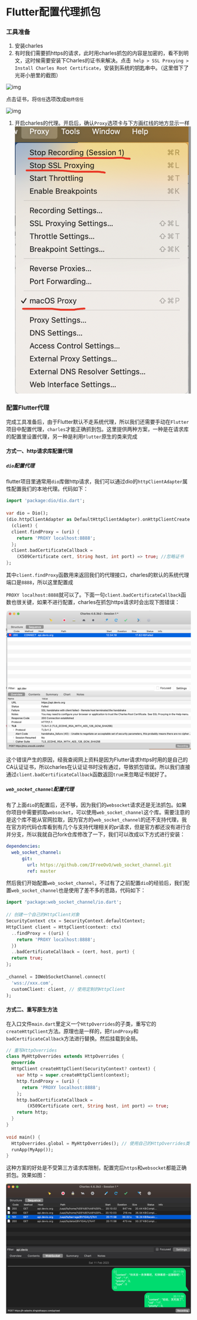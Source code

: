 # Flutter配置代理抓包

### 工具准备

1. 安装charles
2. 有时我们需要抓https的请求，此时用charles抓包的内容是加密的，看不到明文，这时候需要安装下Charles的证书来解决。点击` help > SSL Proxying > Install Charles Root Certificate`，安装到系统的钥匙串中。（这里借下了光哥小册里的截图）

![img](https://p6-juejin.byteimg.com/tos-cn-i-k3u1fbpfcp/a13e9f4c716d46e1ad6b5a9a4e9ee7f8~tplv-k3u1fbpfcp-zoom-in-crop-mark:3024:0:0:0.awebp?)

点击证书，将`信任`选项改成`始终信任`

![img](https://p9-juejin.byteimg.com/tos-cn-i-k3u1fbpfcp/0d64bbf9433d4514811562185eaa8286~tplv-k3u1fbpfcp-zoom-in-crop-mark:3024:0:0:0.awebp?)

1. 开启charles的代理。开启后，确认`Proxy`选项卡与下方画红线的地方显示一样![image-20230210174250857](./Flutter配置代理抓包/1.png)

### 配置Flutter代理

完成工具准备后，由于Flutter默认不走系统代理，所以我们还需要手动在`Flutter`项目中配置代理，`charles`才能正确抓到包。这里提供两种方案，一种是在请求库的配置里设置代理，另一种是利用`Flutter`原生的类来完成

#### 方式一、http请求库配置代理

##### `dio`配置代理

flutter项目里通常用`dio`库做http请求，我们可以通过dio的`httpClientAdapter`属性配置我们的本地代理。代码如下：

```dart
import 'package:dio/dio.dart';

var dio = Dio();
(dio.httpClientAdapter as DefaultHttpClientAdapter).onHttpClientCreate =
  (client) {
  client.findProxy = (uri) {
    return 'PROXY localhost:8888';
  };
  client.badCertificateCallback =
    (X509Certificate cert, String host, int port) => true; //忽略证书
};
```

其中`client.findProxy`函数用来返回我们的代理接口，charles的默认的系统代理端口是`8888`，所以这里配置成

`PROXY localhost:8888`就可以了。下面一句`client.badCertificateCallback`函数也很关键，如果不进行配置，charles在抓包https请求时会出现下图错误：

![image-20230211123542549](./Flutter配置代理抓包/2.png)

这个错误产生的原因，经我查阅网上资料是因为Flutter请求https时用的是自己的CA认证证书，所以charles在认证证书时没有通过，导致抓包错误。所以我们直接通过`client.badCertificateCallback`函数返回`true`来忽略证书就好了。

##### `web_socket_channel`配置代理

有了上面`dio`的配置后，还不够，因为我们的`websocket`请求还是无法抓包。如果你项目中需要抓取`websocket`，可以使用`web_socket_channel`这个库。需要注意的是这个库不能从官网拉取，因为官方的`web_socket_channel`的还不支持代理，我在官方的代码仓库看到有几个与支持代理相关的pr请求，但是官方都还没有进行合并分支，所以我就自己fork仓库修改了一下，我们可以改成以下方式进行安装：

```yaml
dependencies:
  web_socket_channel:
      git:
        url: https://github.com/IFreeOvO/web_socket_channel.git
        ref: master
```

然后我们开始配置`web_socket_channel`，不过有了之前配置`dio`的经验后，我们配置`web_socket_channel`也是使用了差不多的思路，代码如下：

```dart
import 'package:web_socket_channel/io.dart';

// 创建一个自己的HttpClient对象
SecurityContext ctx = SecurityContext.defaultContext;
HttpClient client = HttpClient(context: ctx)
  ..findProxy = ((uri) {
    return 'PROXY localhost:8888';
  })
  ..badCertificateCallback = (cert, host, port) {
  return true;
};

_channel = IOWebSocketChannel.connect(
  'wss://xxx.com',
  customClient: client, // 使用定制的HttpClient
);
```



#### 方式二、重写原生方法

在入口文件`main.dart`里定义一个`HttpOverrides`的子类，重写它的`createHttpClient`方法。原理也是一样的，把`findProxy`和`badCertificateCallback`方法进行替换。然后挂载到全局。

```dart
// 重写HttpOverrides
class MyHttpOverrides extends HttpOverrides {
  @override
  HttpClient createHttpClient(SecurityContext? context) {
    var http = super.createHttpClient(context);
    http.findProxy = (uri) {
      return 'PROXY localhost:8888';
    };
    http.badCertificateCallback =
        (X509Certificate cert, String host, int port) => true;
    return http;
  }
}

void main() {
  HttpOverrides.global = MyHttpOverrides(); // 使用自己的HttpOverrides类
  runApp(MyApp());
}
```

这种方案的好处是不受第三方请求库限制，配置完后`https`和`websocket`都能正确抓包。效果如图：

![3](./Flutter配置代理抓包/3.png)
